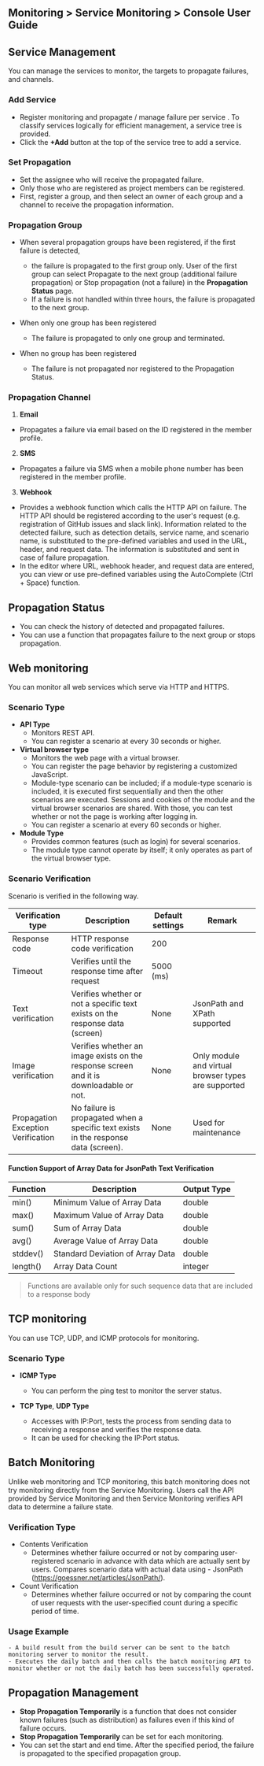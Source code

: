 ## Monitoring > Service Monitoring > Console User Guide

## Service Management

You can manage the services to monitor, the targets to propagate failures, and channels.

### Add Service
-  Register monitoring and propagate / manage failure per service . To classify services logically for efficient management, a service tree is provided.
- Click the **+Add** button at the top of the service tree to add a service.

### Set Propagation
-  Set the assignee who will receive the propagated failure.
- Only those who are registered as project members can be registered.
- First, register a group, and then select an owner of each group and a channel to receive the propagation information.

### Propagation Group
- When several propagation groups have been registered, if the first failure is detected,
  - the failure is propagated to the first group only. User of the first group can select Propagate to the next group (additional failure propagation) or Stop propagation (not a failure) in the **Propagation Status** page.
  - If a failure is not handled within three hours, the failure is propagated to the next group.

- When only one group has been registered
  - The failure is propagated to only one group and terminated.

- When no group has been registered
  - The failure is not propagated nor registered to the Propagation Status.


### Propagation Channel
1. **Email**
  - Propagates a failure via email based on the ID registered in the member profile.
2. **SMS**
  - Propagates a failure via SMS when a mobile phone number has been registered in the member profile.
3. **Webhook**
  - Provides a webhook function which calls the HTTP API on failure. The HTTP API should be registered according to the user's request (e.g. registration of GitHub issues and slack link). Information related to the detected failure, such as detection details, service name, and scenario name, is substituted to the pre-defined variables and used in the URL, header, and request data. The information is substituted and sent in case of failure propagation.
  - In the editor where URL, webhook header, and request data are entered, you can view or use pre-defined variables using the AutoComplete (Ctrl + Space) function.


## Propagation Status
- You can check the history of detected and propagated failures.
- You can use a function that propagates failure to the next group or stops propagation.

## Web monitoring
You can monitor all web services which serve via HTTP and HTTPS.

### Scenario Type
- **API Type**
  - Monitors REST API.
  - You can register a scenario at every 30 seconds or higher.
- **Virtual browser type**
  - Monitors the web page with a virtual browser.
  - You can register the page behavior by registering a customized JavaScript.
  - Module-type scenario can be included; if a module-type scenario is included, it is executed first sequentially and then the other scenarios are executed. Sessions and cookies of the module and the virtual browser scenarios are shared. With those, you can test whether or not the page is working after logging in.
  - You can register a scenario at every 60 seconds or higher.
- **Module Type**
  - Provides common features (such as login) for several scenarios.
  - The module type cannot operate by itself; it only operates as part of the virtual browser type.

### Scenario Verification

Scenario is verified in the following way.

| Verification type | Description | Default settings | Remark |
| -- | -- | -- | -- |
| Response code | HTTP response code verification | 200 | |
| Timeout | Verifies until the response time after request | 5000 (ms) ||
| Text verification | Verifies whether or not a specific text exists on the response data (screen) | None | JsonPath and XPath supported |
| Image verification | Verifies whether an image exists on the response screen and it is downloadable or not. | None | Only module and virtual browser types are supported |
| Propagation Exception Verification | No failure is propagated when a specific text exists in the response data (screen). | None | Used for maintenance |

#### Function Support of Array Data for JsonPath Text Verification
| Function | Description | Output Type |
| -- | -- | -- |
| min() | Minimum Value of Array Data | double | 
| max() | Maximum Value of Array Data | double | 
| sum() | Sum of Array Data | double | 
| avg() | Average Value of Array Data | double | 
| stddev() | Standard Deviation of Array Data | double | 
| length() | Array Data Count | integer |
> Functions are available only for such sequence data that are included to a response body

## TCP monitoring

You can use TCP, UDP, and ICMP protocols for monitoring.

### Scenario Type
- **ICMP Type**
  - You can perform the ping test to monitor the server status.

- **TCP Type**, **UDP Type**
  - Accesses with IP:Port, tests the process from sending data to receiving a response and verifies the response data.
  - It can be used for checking the IP:Port status.

## Batch Monitoring

Unlike web monitoring and TCP monitoring, this batch monitoring does not try monitoring directly from the Service Monitoring. Users call the API provided by Service Monitoring and then Service Monitoring verifies API data to determine a failure state.

### Verification Type
- Contents Verification
  - Determines whether failure occurred or not by comparing user-registered scenario in advance with data which are actually sent by users.
    Compares scenario data with actual data using   - JsonPath (https://goessner.net/articles/JsonPath/).
- Count Verification
  - Determines whether failure occurred or not by comparing the count of user requests with the user-specified count during a specific period of time.

### Usage Example
    - A build result from the build server can be sent to the batch monitoring server to monitor the result.
    - Executes the daily batch and then calls the batch monitoring API to monitor whether or not the daily batch has been successfully operated.


## Propagation Management
- **Stop Propagation Temporarily** is a function that does not consider known failures (such as distribution) as failures even if this kind of failure occurs.
- **Stop Propagation Temporarily** can be set for each monitoring.
- You can set the start and end time. After the specified period, the failure is propagated to the specified propagation group.
